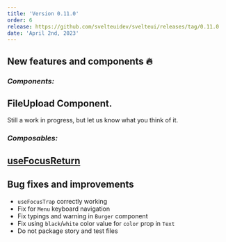 ```yaml
---
title: 'Version 0.11.0'
order: 6
release: https://github.com/svelteuidev/svelteui/releases/tag/0.11.0
date: 'April 2nd, 2023'
---
```


## New features and components 🔥

### _Components:_

## FileUpload Component.

Still a work in progress, but let us know what you think of it.

### _Composables:_

## [useFocusReturn](composables/use-focus-trap)

## Bug fixes and improvements

- `useFocusTrap` correctly working
- Fix for `Menu` keyboard navigation
- Fix typings and warning in `Burger` component
- Fix using `black`/`white` color value for `color` prop in `Text`
- Do not package story and test files
